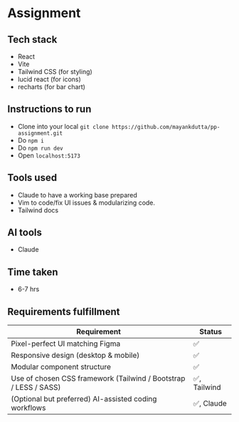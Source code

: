 # Assignment 
## Tech stack 
- React
- Vite
- Tailwind CSS (for styling)
- lucid react (for icons)
- recharts (for bar chart)

## Instructions to run 
- Clone into your local `git clone https://github.com/mayankdutta/pp-assignment.git`
- Do `npm i`
- Do `npm run dev`
- Open `localhost:5173`

## Tools used 
- Claude to have a working base prepared
- Vim to code/fix UI issues & modularizing code.
- Tailwind docs

## AI tools
- Claude

## Time taken 
- 6-7 hrs

## Requirements fulfillment
| Requirement | Status | 
| -- | -- |
| Pixel-perfect UI matching Figma | ✅ |
| Responsive design (desktop & mobile) | ✅ |
| Modular component structure | ✅ |
| Use of chosen CSS framework (Tailwind / Bootstrap / LESS / SASS) | ✅, Tailwind |
| (Optional but preferred) AI-assisted coding workflows | ✅, Claude |
